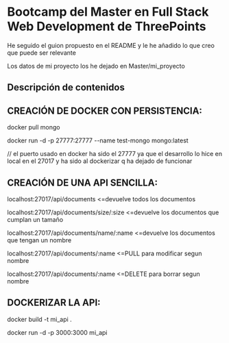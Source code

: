 # Bootcamp del Master en Full Stack Web Development de ThreePoints

He seguido el guion propuesto en el README y le he añadido lo que creo que puede ser relevante

Los datos de mi proyecto los he dejado en Master/mi_proyecto

## Descripción de contenidos

## CREACIÓN DE DOCKER CON PERSISTENCIA:

docker pull mongo

docker run -d -p 27777:27777 --name test-mongo mongo:latest

// el puerto usado en docker ha sido el 27777 ya que el desarrollo lo hice en local en el 27017 y ha sido al dockerizar q ha dejado de funcionar

## CREACIÓN DE UNA API SENCILLA:
localhost:27017/api/documents   <=devuelve todos los documentos

localhost:27017/api/documents/size/:size   <=devuelve los documentos que cumplan un tamaño

localhost:27017/api/documents/name/:name   <=devuelve los documentos que tengan un nombre

localhost:27017/api/documents/:name   <=PULL para modificar segun nombre

localhost:27017/api/documents/:name   <=DELETE para borrar segun nombre

## DOCKERIZAR LA API:

docker build -t mi_api .

docker run -d -p 3000:3000 mi_api
